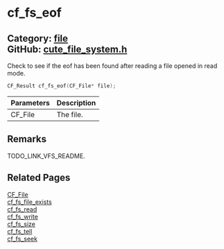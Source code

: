 [](../header.md ':include')

# cf_fs_eof

Category: [file](/api_reference?id=file)  
GitHub: [cute_file_system.h](https://github.com/RandyGaul/cute_framework/blob/master/include/cute_file_system.h)  
---

Check to see if the eof has been found after reading a file opened in read mode.

```cpp
CF_Result cf_fs_eof(CF_File* file);
```

Parameters | Description
--- | ---
CF_File | The file.

## Remarks

TODO_LINK_VFS_README.

## Related Pages

[CF_File](/file/cf_file.md)  
[cf_fs_file_exists](/file/cf_fs_file_exists.md)  
[cf_fs_read](/file/cf_fs_read.md)  
[cf_fs_write](/file/cf_fs_write.md)  
[cf_fs_size](/file/cf_fs_size.md)  
[cf_fs_tell](/file/cf_fs_tell.md)  
[cf_fs_seek](/file/cf_fs_seek.md)  
